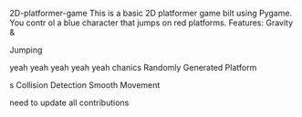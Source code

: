     


 2D-platformer-game
This is a basic 2D platformer game 
bilt using Pygame. You contr
ol a blue 
character that jumps on red platforms.
Features: Gravity &amp;



Jumping







yeah yeah yeah yeah yeah
chanics Randomly Generated Platform


s Collision Detection  Smooth Movement





need  to update all contributions 



 